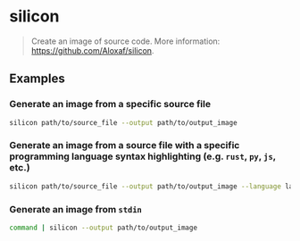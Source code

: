 # silicon

> Create an image of source code. More information: <https://github.com/Aloxaf/silicon>.

## Examples

### Generate an image from a specific source file

```bash
silicon path/to/source_file --output path/to/output_image
```

### Generate an image from a source file with a specific programming language syntax highlighting (e.g. `rust`, `py`, `js`, etc.)

```bash
silicon path/to/source_file --output path/to/output_image --language language|extension
```

### Generate an image from `stdin`

```bash
command | silicon --output path/to/output_image
```
